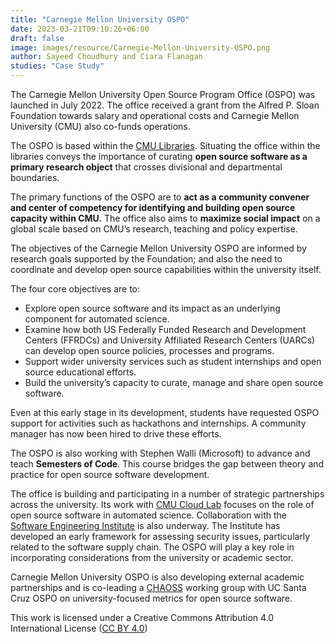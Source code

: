 ```yaml
---
title: "Carnegie Mellon University OSPO"
date: 2023-03-21T09:10:26+06:00 
draft: false
image: images/resource/Carnegie-Mellon-University-OSPO.png
author: Sayeed Choudhury and Ciara Flanagan
studies: "Case Study"
---
```



The Carnegie Mellon University Open Source Program Office (OSPO) was launched in July 2022. The office received a grant from the Alfred P. Sloan Foundation towards salary and operational costs and Carnegie Mellon University (CMU) also co-funds operations.

The OSPO is based within the [CMU Libraries](https://www.library.cmu.edu/services-overview). Situating the office within the libraries conveys the importance of curating <b>open source software as a primary research object</b> that crosses divisional and departmental boundaries.

The primary functions of the OSPO are to <b>act as a community convener and center of competency for identifying and building open source capacity within CMU.</b> The office also aims to <b>maximize social impact</b> on a global scale based on CMU’s research, teaching and policy expertise.

The objectives of the Carnegie Mellon University OSPO are informed by research goals supported by the Foundation; and also the need to coordinate and develop open source capabilities within the university itself. 

The four core objectives are to:
- Explore open source software and its impact as an underlying component for automated science.
- Examine how both US Federally Funded Research and Development Centers (FFRDCs) and University Affiliated Research Centers (UARCs) can develop open source policies, processes and programs.
- Support wider university services such as student internships and open source educational efforts.
- Build the university’s capacity to curate, manage and share open source software.

Even at this early stage in its development, students have requested OSPO support for activities such as hackathons and internships. A community manager has now been hired to drive these efforts. 

The OSPO is also working with Stephen Walli (Microsoft) to advance and teach <b>Semesters of Code</b>. This course bridges the gap between theory and practice for open source software development. 

The office is building and participating in a number of strategic partnerships across the university. Its work with [CMU Cloud Lab](https://cloudlab.cmu.edu/) focuses on the role of open source software in automated science. Collaboration with the [Software Engineering Institute](https://www.sei.cmu.edu/) is also underway. The Institute has developed an early framework for assessing security issues, particularly related to the software supply chain. The OSPO will play a key role in incorporating considerations from the university or academic sector.  

Carnegie Mellon University OSPO is also developing external academic partnerships and is co-leading a [CHAOSS](https://chaoss.community/) working group with UC Santa Cruz OSPO on university-focused metrics for open source software.

This work is licensed under a Creative Commons Attribution 4.0 International License ([CC BY 4.0](https://creativecommons.org/licenses/by/4.0/))
